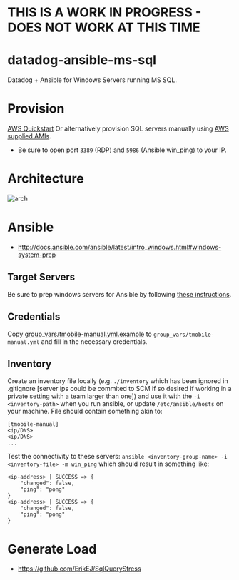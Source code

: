 # THIS IS A WORK IN PROGRESS - DOES NOT WORK AT THIS TIME

# datadog-ansible-ms-sql
Datadog + Ansible for Windows Servers running MS SQL.

# Provision
[AWS Quickstart](https://docs.aws.amazon.com/quickstart/latest/sql/welcome.html)
Or alternatively provision SQL servers manually using [AWS supplied AMIs](https://aws.amazon.com/windows/resources/amis/).

- Be sure to open port `3389` (RDP) and `5986` (Ansible win_ping) to your IP.

# Architecture
![arch](https://docs.aws.amazon.com/quickstart/latest/sql/images/sql-server-on-aws-architecture.png)

# Ansible
- http://docs.ansible.com/ansible/latest/intro_windows.html#windows-system-prep

## Target Servers
Be sure to prep windows servers for Ansible by following [these instructions](http://docs.ansible.com/ansible/latest/intro_windows.html#windows-system-prep).

## Credentials
Copy [group_vars/tmobile-manual.yml.example](./group_vars/tmobile-manual.yml.example) to `group_vars/tmobile-manual.yml` and fill in the necessary credentials.

## Inventory
Create an inventory file locally (e.g. `./inventory` which has been ignored in .gitignore [server ips could be commited to SCM if so desired if working in a private setting with a team larger than one]) and use it with the `-i <inventory-path>` when you run ansible, or update `/etc/ansible/hosts` on your machine. File should contain something akin to:

```
[tmobile-manual]
<ip/DNS>
<ip/DNS>
...
```

Test the connectivity to these servers: `ansible <inventory-group-name> -i <inventory-file> -m win_ping` which should result in something like:
```
<ip-address> | SUCCESS => {
    "changed": false,
    "ping": "pong"
}
<ip-address> | SUCCESS => {
    "changed": false,
    "ping": "pong"
}
```

# Generate Load
- https://github.com/ErikEJ/SqlQueryStress
